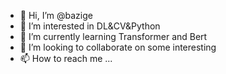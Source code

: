 - 👋 Hi, I’m @bazige
- 👀 I’m interested in DL&CV&Python
- 🌱 I’m currently learning Transformer and Bert
- 💞️ I’m looking to collaborate on some interesting
- 📫 How to reach me ...

<!---
bazige/bazige is a ✨ special ✨ repository because its `README.md` (this file) appears on your GitHub profile.
You can click the Preview link to take a look at your changes.
--->
